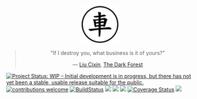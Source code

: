 <div align="center">

<a href="https://en.wikipedia.org/wiki/Xiangqi#Chariot">
<img src="https://raw.githubusercontent.com/Ju-jl/Ju.jl/master/docs/src/assets/logo.png" alt="Ju.svg" title="Ju" width="100"/> 
</a>

<blockquote> 
<p> "If I destroy you, what business is it of yours?"</p>
<p>― <a href="https://en.wikipedia.org/wiki/Liu_Cixin">Liu Cixin</a>, <a href="https://en.wikipedia.org/wiki/The_Dark_Forest">The Dark Forest</a></p>
</blockquote>

</div>

[![Project Status: WIP – Initial development is in progress, but there has not yet been a stable, usable release suitable for the public.](https://www.repostatus.org/badges/latest/wip.svg)](https://www.repostatus.org/#wip)
[![contributions welcome](https://img.shields.io/badge/contributions-welcome-brightgreen.svg?style=flat)](https://github.com/Ju-jl/Ju.jl/issues)
[![BuildStatus](https://travis-ci.org/Ju-jl/Ju.jl.svg?branch=master)](https://travis-ci.org/Ju-jl/Ju.jl)
[![](https://img.shields.io/badge/docs-stable-blue.svg)](https://ju-jl.github.io/Ju.jl/stable/)
[![](https://img.shields.io/badge/docs-dev-blue.svg)](https://ju-jl.github.io/Ju.jl/dev/)
[![](https://img.shields.io/docker/pulls/tianjun2018/ju.svg)](https://hub.docker.com/r/tianjun2018/ju)
[![Coverage Status](https://coveralls.io/repos/github/Ju-jl/Ju.jl/badge.svg)](https://coveralls.io/github/Ju-jl/Ju.jl)
[![](https://codecov.io/gh/Ju-jl/Ju.jl/branch/master/graph/badge.svg)](https://codecov.io/gh/Ju-jl/Ju.jl)
